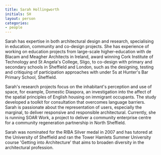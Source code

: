 ```yaml
---
title: Sarah Hollingworth
initials: SH
layout: person
categories:
- people
---
```


Sarah has expertise in both architectural design and research, specialising in education, community and co-design projects. She has experience of working on education projects from large-scale higher-education with de Blacam and Meagher Architects in Ireland, award winning Cork Institute of Technology and St Angela's College, Sligo, to co-design with primary and secondary schools in Sheffield and London, such as the designing, testing and critiquing of participation approaches with under 5s at Hunter's Bar Primary School, Sheffield.

Sarah's research projects focus on the inhabitant's perception and use of space, for example, Domestic Diaspora, an investigation into the affect of the spatial principles of English housing on immigrant occupants. The study developed a toolkit for consultation that overcomes language barriers. Sarah is passionate about the representation of users, especially the marginal, to deliver responsive and responsible architectural. Currently, she is running SOAR Work, a project to deliver a community enterprise centre for a community regeneration partnership in North Sheffield.

Sarah was nominated for the RIBA Silver medal in 2007 and has tutored at the University of Sheffield and ran the Tower Hamlets Summer University course 'Getting into Architecture' that aims to broaden diversity in the architectural profession.
